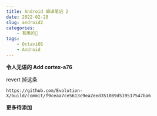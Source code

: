```yaml
---
title: Android 编译笔记 2
date: 2022-02-28
slug: android2
categories:
    - 有用的🌌
tags:
    - OctaviOS
    - Android
---
```


**令人无语的 Add cortex-a76**

revert 掉这条
```
https://github.com/Evolution-X/build/commit/f9ceaa7ce5613c9ea2eed351089d519517547ba6
```

**更多待添加**
